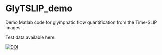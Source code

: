 # GlyTSLIP_demo

Demo Matlab code for glymphatic flow quantification from the Time-SLIP images.

Test data available here:

[![DOI](https://zenodo.org/badge/doi/10.5281/zenodo.6792179.svg)](http://dx.doi.org/10.5281/zenodo.6792179)
